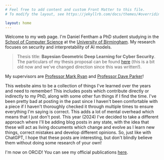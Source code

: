 ```yaml
---
# Feel free to add content and custom Front Matter to this file.
# To modify the layout, see https://jekyllrb.com/docs/themes/#overriding-theme-defaults

layout: home
---
```

Welcome to my web page. I'm Daniel Fentham a PhD student studying in the [School of Computer Science](https://www.cs.bham.ac.uk) at the [University of Birmingham](https://www.birmingham.ac.uk/index.aspx). My research focuses on security and interpretability of AI models.
        
> Thesis title: **Bayesian Geometric Deep Learning for Cyber Security**. The particulars of my thesis proposal can be found [here](res/Thesis_Proposal.pdf) (this is a bit old now and we've changed direction since this was written!).
        
My supervisors are [Professor Mark Ryan](https://www.cs.bham.ac.uk//~mdr/?_ga=2.32706301.2125069532.1564999758-78132280.1554201023) and [Professor Dave Parker](https://www.cs.ox.ac.uk/people/david.parker/home.html)!

This website aims to be a collection of things I've learned over the years and need to remember! This includes posts which contribute directly or indirectly to my PhD, along with some other fun things if I find the time. I've been pretty bad at posting in the past since I haven't been comfortable with a piece if I haven't thoroughly checked it through multiple times to ensure everything I'm saying is correct. This adds a lot of mental overhead which means that I just don't post. This year (2024) I've decided to take a different approach where I'll be adding blog posts in any state, with the idea that these will act as living documents which change and evolve as I learn new things, correct mistakes and develop different opinions. So, just like with ChatGPT, I hope that these posts are interesting, but don't blindly believe them without doing some research of your own!

I'm now on ORCiD! You can see my official publications [here](https://orcid.org/0009-0000-2907-356X).

